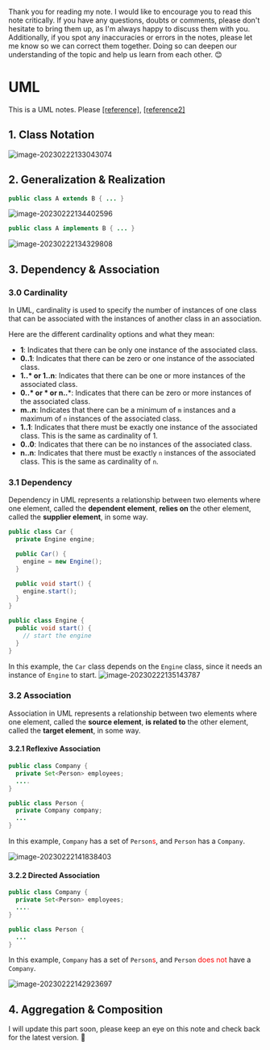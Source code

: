Thank you for reading my note. I would like to encourage you to read this note critically. If you have any questions, doubts or comments, please don't hesitate to bring them up, as I'm always happy to discuss them with you. Additionally, if you spot any inaccuracies or errors in the notes, please let me know so we can correct them together. Doing so can deepen our understanding of the topic and help us learn from each other. :blush:

# UML

This is a UML notes. Please 
[[reference]](https://stackoverflow.com/questions/1874049/explanation-of-the-uml-arrows), [[reference2]](https://www.guru99.com/association-aggregation-composition-difference.html)

## 1. Class Notation

![image-20230222133043074](https://raw.githubusercontent.com/JiananAlvin/image_bed/master/202302221330216.png)

## 2. Generalization & Realization

```java
public class A extends B { ... }
```

![image-20230222134402596](https://raw.githubusercontent.com/JiananAlvin/image_bed/master/202302221344647.png)

```java
public class A implements B { ... }
```

![image-20230222134329808](https://raw.githubusercontent.com/JiananAlvin/image_bed/master/202302221343856.png)

## 3. Dependency & Association

### 3.0 Cardinality

In UML, cardinality is used to specify the number of instances of one class that can be associated with the instances of another class in an association. 

Here are the different cardinality options and what they mean:

- **1**: Indicates that there can be only one instance of the associated class.
- **0..1**: Indicates that there can be zero or one instance of the associated class. 
- **1..\* or 1..n**: Indicates that there can be one or more instances of the associated class. 
- **0..\* or \* or n..***: Indicates that there can be zero or more instances of the associated class. 
- **m..n**: Indicates that there can be a minimum of `m` instances and a maximum of `n` instances of the associated class. 
- **1..1**: Indicates that there must be exactly one instance of the associated class. This is the same as cardinality of 1.
- **0..0**: Indicates that there can be no instances of the associated class.
- **n..n**: Indicates that there must be exactly `n` instances of the associated class. This is the same as cardinality of `n`.

### 3.1 Dependency

Dependency in UML represents a relationship between two elements where one element, called the **dependent element**, **relies on** the other element, called the **supplier element**, in some way. 

```java
public class Car {
  private Engine engine;

  public Car() {
    engine = new Engine();
  }

  public void start() {
    engine.start();
  }
}

public class Engine {
  public void start() {
    // start the engine
  }
}
```

In this example, the `Car` class depends on the `Engine` class, since it needs an instance of `Engine` to start.
![image-20230222135143787](https://raw.githubusercontent.com/JiananAlvin/image_bed/master/202302221351839.png)

### 3.2 Association

Association in UML represents a relationship between two elements where one element, called the **source element**, **is related to** the other element, called the **target element**, in some way.

#### 3.2.1 Reflexive Association 

```java
public class Company {
  private Set<Person> employees;
  ....
}

public class Person {
  private Company company;
  ...
}
```

In this example, `Company` has a set of `Person`<span style="color: red">s</span>, and `Person` has a `Company`.

![image-20230222141838403](https://raw.githubusercontent.com/JiananAlvin/image_bed/master/202302221418457.png)

#### 3.2.2 Directed Association

```java
public class Company {
  private Set<Person> employees;
  ....
}

public class Person {
  ...
}
```

In this example, `Company` has a set of `Person`<span style="color: red">s</span>, and `Person` <span style="color: red">does not</span> have a `Company`.

![image-20230222142923697](https://raw.githubusercontent.com/JiananAlvin/image_bed/master/202302221429754.png)

## 4. Aggregation & Composition

 I will update this part soon, please keep an eye on this note and check back for the latest version. :eyes: